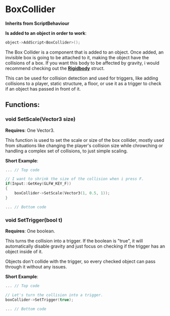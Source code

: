 # BoxCollider

**Inherits from ScriptBehaviour**

**Is added to an object in order to work**:
```cpp
object->AddScript<BoxCollider>();
```

The Box Collider is a component that is added to an object. Once added, an invisible box is going to be attached to it, making the object have the collisions of a box. If you want this body to be affected by gravity, i would recommend checking out the [**Rigidbody**](/api/Physics/Rigidbody.md) struct.

This can be used for collision detection and used for triggers, like adding collisions to a player, static structure, a floor, or use it as a trigger to check if an object has passed in front of it.

## Functions:

### void SetScale(Vector3 size)

**Requires**: One Vector3.

This function is used to set the scale or size of the box collider, mostly used from situations like changing the player's collision size while chrowching or handling a complex set of collisions, to just simple scaling.

**Short Example**:

```cpp
... // Top code

// I want to shrink the size of the collision when i press F.
if(Input::GetKey(GLFW_KEY_F))
{
	boxCollider->SetScale(Vector3(1, 0.5, 1));
}

... // Bottom code
```

### void SetTrigger(bool t)

**Requires**: One boolean.

This turns the collision into a trigger. If the boolean is "true", it will automatically disable gravity and just focus on checking if the trigger has an object inside of it.

Objects don't collide with the trigger, so every checked object can pass through it without any issues.

**Short Example**:

```cpp
... // Top code

// Let's turn the collision into a trigger.
boxCollider->SetTrigger(true);

... // Bottom code
```